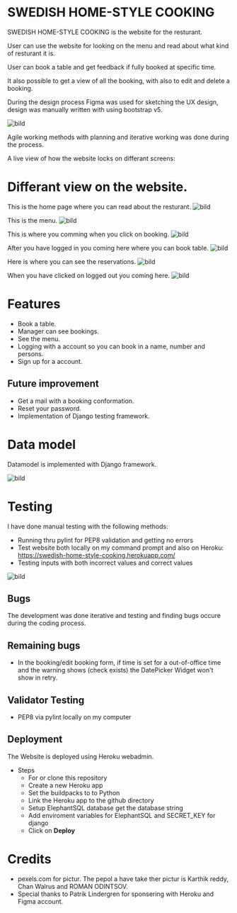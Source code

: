 # SWEDISH HOME-STYLE COOKING

SWEDISH HOME-STYLE COOKING is the website for the resturant.

User can use the website for looking on the menu and read about what kind of resturant it is.

User can book a table and get feedback if fully booked at specific time.

It also possible to get a view of all the booking, with also to edit and delete a booking.

During the design process Figma was used for sketching the UX design, design was manually written with using bootstrap v5.

![bild](https://user-images.githubusercontent.com/106115510/223067696-a2bfb675-b33a-4975-97b4-544e012135f6.png)

Agile working methods with planning and iterative working was done during the process.

A live view of how the website locks on differant screens:


# Differant view on the website.
This is the home page where you can read about the resturant.
![bild](https://user-images.githubusercontent.com/106115510/223072514-41f58382-97d9-40bd-bcd1-9ac5d70af7ea.png)

This is the menu.
![bild](https://user-images.githubusercontent.com/106115510/223078028-1cdb59c2-a105-4de0-b133-595dd4ad671a.png)

This is where you comming when you click on booking.
![bild](https://user-images.githubusercontent.com/106115510/223078180-0bffef8d-32a0-4e75-82c1-b23a33995839.png)

After you have logged in you coming here where you can book table.
![bild](https://user-images.githubusercontent.com/106115510/223078287-5dde4302-d07e-4407-be5e-fbdff908c682.png)

Here is where you can see the reservations.
![bild](https://user-images.githubusercontent.com/106115510/223078340-2f296570-2ff0-439e-8798-38c5c816e080.png)

When you have clicked on logged out you coming here. 
![bild](https://user-images.githubusercontent.com/106115510/223078389-8fb41619-9723-4191-a640-af44550f7dc7.png)

# Features
- Book a table.
- Manager can see bookings.
- See the menu.
- Logging with a account so you can book in a name, number and persons.
- Sign up for a account.

## Future improvement
- Get a mail with a booking conformation.
- Reset your password. 
- Implementation of Django testing framework.

# Data model
Datamodel is implemented with Django framework.

![bild](https://user-images.githubusercontent.com/106115510/223066274-1284b0e4-b23f-4f1d-8a4d-dc27d8525c93.png)


# Testing

I have done manual testing with the following methods:
- Running thru pylint for PEP8 validation and getting no errors
- Test website both locally on my command prompt and also on Heroku: https://swedish-home-style-cooking.herokuapp.com/
- Testing inputs with both incorrect values and correct values

![bild](https://user-images.githubusercontent.com/106115510/223101370-a5bfa3a6-94e3-4855-b9d0-2a8c999014fa.png)


## Bugs
The development was done iterative and testing and finding bugs occure during the coding process.

## Remaining bugs
- In the booking/edit booking form, if time is set for a out-of-office time and the warning shows (check exists) the DatePicker Widget won't show in retry.

## Validator Testing
- PEP8 via pylint locally on my computer

## Deployment
The Website is deployed using Heroku webadmin.
- Steps
  - For or clone this repository
  - Create a new Heroku app
  - Set the buildpacks to to Python
  - Link the Heroku app to the github directory
  - Setup ElephantSQL database get the database string
  - Add enviroment variables for ElephantSQL and SECRET_KEY for django
  - Click on **Deploy**

# Credits
- pexels.com for pictur. The pepol a have take ther pictur is Karthik reddy, Chan Walrus and ROMAN ODINTSOV.
- Special thanks to Patrik Lindergren for sponsering with Heroku and Figma account.


